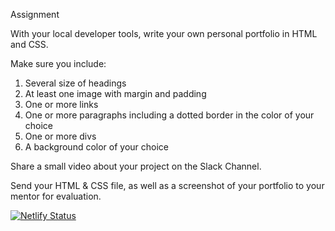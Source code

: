 Assignment

With your local developer tools, write your own personal portfolio in HTML and
CSS. 

Make sure you include:
1. Several size of headings
2. At least one image with margin and padding
3. One or more links
4. One or more paragraphs including a dotted border in the color of your choice
5. One or more divs
6. A background color of your choice

Share a small video about your project on the Slack Channel.

Send your HTML & CSS file, as well as a screenshot of your portfolio to your
mentor for evaluation.


[![Netlify Status](https://api.netlify.com/api/v1/badges/5fa26c94-5c45-4390-b3bd-52107826375f/deploy-status)](https://app.netlify.com/sites/ykportfolio/deploys)